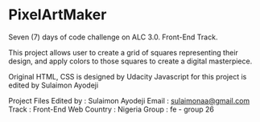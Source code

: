 # PixelArtMaker
Seven (7) days of code challenge on ALC 3.0. Front-End Track.

This project allows user to create a grid of squares representing their design, and apply colors to those squares to create a digital masterpiece.

Original HTML, CSS is designed by Udacity
Javascript for this project is edited by Sulaimon Ayodeji

Project Files Edited by : Sulaimon Ayodeji
Email : sulaimonaa@gmail.com
Track : Front-End Web
Country : Nigeria
Group : fe - group 26

